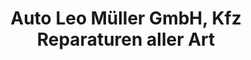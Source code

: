 ---
title: "Auto Leo Müller GmbH, Kfz Reparaturen aller Art"
url: /stadtbergen/auto-leo-mueller-gmbh-kfz-reparaturen-aller-art/
shop: Autowerkstatt
---
